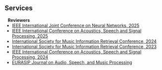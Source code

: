 ## Services

<h4 style="margin:0 10px 0;">Reviewers</h4>

<ul style="margin:0 0 5px;">
  <li><a href=""><autocolor>IEEE International Joint Conference on Neural Networks, 2025</autocolor></a></li>
  <li><a href="https://2024.ieeeicassp.org/"><autocolor>IEEE International Conference on Acoustics, Speech and Signal Processing, 2025</autocolor></a></li>
  <li><a href="https://ismir2024.ismir.net/"><autocolor>International Society for Music Information Retrieval Conference, 2024</autocolor></a></li>
  <li><a href="https://ismir2023.ismir.net/"><autocolor>International Society for Music Information Retrieval Conference, 2023</autocolor></a></li>
  <li><a href="https://2024.ieeeicassp.org/"><autocolor>IEEE International Conference on Acoustics, Speech and Signal Processing, 2024</autocolor></a></li>
  <li><a href="https://asmp-eurasipjournals.springeropen.com/"><autocolor>EURASIP Journal on Audio, Speech, and Music Processing</autocolor></a></li>
</ul>

<br>
